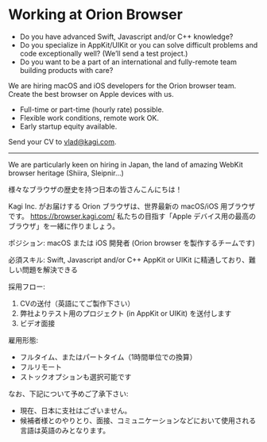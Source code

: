 # Working at Orion Browser

- Do you have advanced Swift, Javascript and/or C++ knowledge? 
- Do you specialize in AppKit/UIKit or you can solve difficult problems and code exceptionally well? (We’ll send a test project.) 
- Do you want to be a part of an international and fully-remote team building products with care?

We are hiring macOS and iOS developers for the Orion browser team.  Create the best browser on Apple devices with us. 

- Full-time or part-time (hourly rate) possible.
- Flexible work conditions, remote work OK. 
- Early startup equity available. 

Send your CV to [vlad@kagi.com](mailto:vlad@kagi.com). 

---

We are particularly keen on hiring in Japan, the land of amazing WebKit browser heritage (Shiira, Sleipnir...)

様々なブラウザの歴史を持つ日本の皆さんこんにちは！

Kagi Inc. がお届けする Orion ブラウザは、世界最新の macOS/iOS 用ブラウザです。
https://browser.kagi.com/
私たちの目指す「Apple デバイス用の最高のブラウザ」を一緒に作りましょう。


ポジション:
macOS または iOS 開発者 (Orion browser を製作するチームです)


必須スキル:
Swift, Javascript and/or C++
AppKit or UIKit に精通しており、難しい問題を解決できる


採用フロー:
1. CVの送付（英語にてご製作下さい）
2. 弊社よりテスト用のプロジェクト (in AppKit or UIKit) を送付します
3. ビデオ面接


雇用形態:
- フルタイム、またはパートタイム（1時間単位での換算）
- フルリモート
- ストックオプションも選択可能です


なお、下記について予めご了承下さい:
- 現在、日本に支社はございません。
- 候補者様とのやりとり、面接、コミュニケーションなどにおいて使用される言語は英語のみとなります。